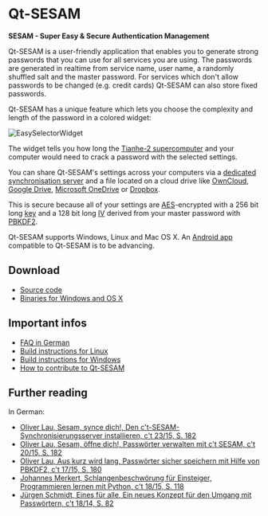 # Qt-SESAM

**SESAM - Super Easy & Secure Authentication Management**

Qt-SESAM is a user-friendly application that enables you to generate strong passwords that you can use for all services you are using. The passwords are generated in realtime from service name, user name, a randomly shuffled salt and the master password. For services which don't allow passwords to be changed (e.g. credit cards) Qt-SESAM can also store fixed passwords.

Qt-SESAM has a unique feature which lets you choose the complexity and length of the password in a colored widget:

![EasySelectorWidget](https://raw.githubusercontent.com/ola-ct/Qt-SESAM/master/doc/qt-sesam-screenshot.png)

The widget tells you how long the [Tianhe-2 supercomputer](https://en.wikipedia.org/wiki/Tianhe-2) and your computer would need to crack a password with the selected settings.

You can share Qt-SESAM's settings across your computers via a [dedicated synchronisation server](https://github.com/ola-ct/ctSESAM-server) and a file located on a cloud drive like [OwnCloud](https://owncloud.org/), [Google Drive](https://www.google.com/drive/), [Microsoft OneDrive](https://onedrive.live.com/about/) or [Dropbox](https://www.dropbox.com/).

This is secure because all of your settings are [AES](https://en.wikipedia.org/wiki/Advanced_Encryption_Standard)-encrypted with a 256 bit long [key](https://en.wikipedia.org/wiki/Key_(cryptography)) and a 128 bit long [IV](https://en.wikipedia.org/wiki/Initialization_vector) derived from your master password with [PBKDF2](https://en.wikipedia.org/wiki/PBKDF2).

Qt-SESAM supports Windows, Linux and Mac OS X. An [Android app](https://github.com/pinae/ctSESAM-android) compatible to Qt-SESAM is to be advancing.

## Download

 * [Source code](https://github.com/ola-ct/Qt-SESAM)
 * [Binaries for Windows and OS X](https://github.com/ola-ct/Qt-SESAM/releases)

## Important infos

 * [FAQ in German](https://github.com/ola-ct/Qt-SESAM/wiki/FAQ-%5Bde%5D)
 * [Build instructions for Linux](https://github.com/ola-ct/Qt-SESAM/wiki/Build-for-Linux)
 * [Build instructions for Windows](https://github.com/ola-ct/Qt-SESAM/wiki/Build-for-Windows)
 * [How to contribute to Qt-SESAM](https://github.com/ola-ct/Qt-SESAM/wiki/Contribute)

## Further reading

In German:

 * [Oliver Lau, Sesam, synce dich!, Den c't-SESAM-Synchronisierungsserver installieren, c't 23/15, S. 182]()
 * [Oliver Lau, Sesam, öffne dich!, Passwörter verwalten mit c't SESAM, c't 20/15, S. 182](http://www.heise.de/ct/ausgabe/2015-20-Passwoerter-verwalten-mit-c-t-SESAM-2793210.html)
 * [Oliver Lau, Aus kurz wird lang, Passwörter sicher speichern mit Hilfe von PBKDF2, c't 17/15, S. 180](http://heise.de/-2753149)
 * [Johannes Merkert, Schlangenbeschwörung für Einsteiger, Programmieren lernen mit Python, c't 18/15, S. 118](http://heise.de/-2767841)
 * [Jürgen Schmidt, Eines für alle, Ein neues Konzept für den Umgang mit Passwörtern, c't 18/14, S. 82](http://heise.de/-2284364)
